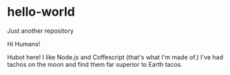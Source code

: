 # hello-world
Just another repository

Hi Humans!

Hubot here! I like Node.js and Coffescript (that's what I'm made of.)
I've had tachos on the moon and find them far superior to Earth tacos.
